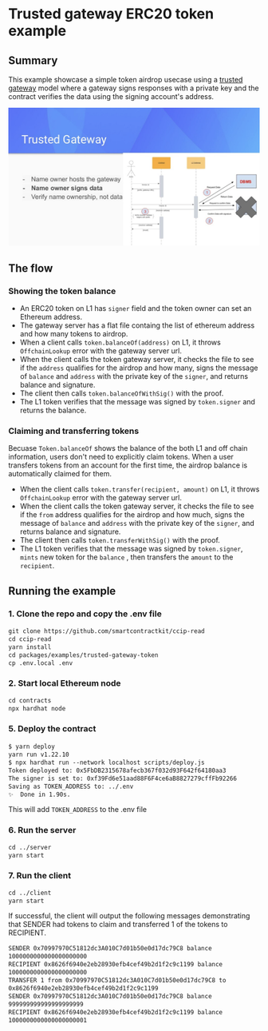 
# Trusted gateway ERC20 token example

## Summary

This example showcase a simple token airdrop usecase using a [trusted gateway](https://speakerdeck.com/makoto_inoue/ens-on-layer2-at-ethcc-2021?slide=29) model where a gateway signs responses with a private key and the contract verifies the data using the signing account's address.

![](./diagram.png)

## The flow

### Showing the token balance

- An ERC20 token on L1 has `signer` field and the token owner can set an Ethereum address. 
- The gateway server has a flat file containg the list of ethereum address and how many tokens to airdrop.
- When a client calls `token.balanceOf(address)` on L1, it throws `OffchainLookup` error with the gateway server url.
- When the client calls the token gateway server, it checks the file to see if the `address` qualifies for the airdrop and how many, signs the message of `balance` and `address` with the private key of the `signer`, and returns balance and signature.
- The client then calls `token.balanceOfWithSig()` with the proof.
- The L1 token verifies that the message was signed by `token.signer` and returns the balance.

### Claiming and transferring tokens

Becuase `Token.balanceOf` shows the balance of the both L1 and off chain information, users don't need to explicitly claim tokens. When a user transfers tokens from an account for the first time, the airdrop balance is automatically claimed for them.

- When the client calls `token.transfer(recipient, amount)` on L1, it throws `OffchainLookup` error with the gateway server url.
- When the client calls the token gateway server, it checks the file to see if the `from` address qualifies for the airdrop and how much, signs the message of `balance` and `address` with the private key of the `signer`, and returns balance and signature.
- The client then calls `token.transferWithSig()` with the proof.
- The L1 token verifies that the message was signed by `token.signer`, `mints` new token for the `balance` , then transfers the `amount` to the `recipient`.

## Running the example

### 1. Clone the repo and copy the .env file

```
git clone https://github.com/smartcontractkit/ccip-read
cd ccip-read
yarn install
cd packages/examples/trusted-gateway-token
cp .env.local .env
```

### 2. Start local Ethereum node

```
cd contracts
npx hardhat node
```

### 5. Deploy the contract

```
$ yarn deploy
yarn run v1.22.10
$ npx hardhat run --network localhost scripts/deploy.js
Token deployed to: 0x5FbDB2315678afecb367f032d93F642f64180aa3
The signer is set to: 0xf39Fd6e51aad88F6F4ce6aB8827279cffFb92266
Saving as TOKEN_ADDRESS to: ../.env
✨  Done in 1.90s.
```

This will add `TOKEN_ADDRESS` to the .env file

### 6. Run the server

```
cd ../server
yarn start
```

### 7. Run the client

```
cd ../client
yarn start
```

If successful, the client will output the following messages demonstrating that SENDER had tokens to claim and transferred 1 of the tokens to RECIPIENT.

```
SENDER 0x70997970C51812dc3A010C7d01b50e0d17dc79C8 balance 1000000000000000000000
RECIPIENT 0x8626f6940e2eb28930efb4cef49b2d1f2c9c1199 balance 1000000000000000000000
TRANSFER 1 from 0x70997970C51812dc3A010C7d01b50e0d17dc79C8 to 0x8626f6940e2eb28930efb4cef49b2d1f2c9c1199
SENDER 0x70997970C51812dc3A010C7d01b50e0d17dc79C8 balance 999999999999999999999
RECIPIENT 0x8626f6940e2eb28930efb4cef49b2d1f2c9c1199 balance 1000000000000000000001
```
